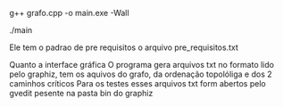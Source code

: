 
g++ grafo.cpp -o main.exe -Wall

./main

Ele tem o padrao de pre requisitos o arquivo pre_requisitos.txt

Quanto a interface gráfica
O programa gera arquivos txt no formato lido pelo graphiz, tem os aquivos do grafo, da ordenação topolóliga e dos 2 caminhos críticos
Para os testes esses arquivos txt form abertos pelo gvedit pesente na pasta bin do graphiz
